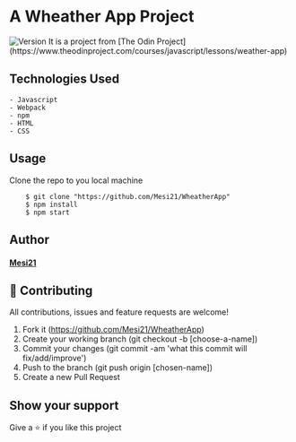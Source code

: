 # A Wheather App Project
<img alt="Version" src="https://img.shields.io/badge/version-1.0.0-blue.svg?cacheSeconds=2592000" />
It is a project from [The Odin Project](https://www.theodinproject.com/courses/javascript/lessons/weather-app) 

## Technologies Used
    - Javascript
    - Webpack
    - npm
    - HTML
    - CSS

## Usage

Clone the repo to you local machine
```
    $ git clone "https://github.com/Mesi21/WheatherApp" 
    $ npm install
    $ npm start
```

## Author

#### [Mesi21](https://github.com/Mesi21)

## 🤝 Contributing
All contributions, issues and feature requests are welcome!

1. Fork it (https://github.com/Mesi21/WheatherApp)
2. Create your working branch (git checkout -b [choose-a-name])
3. Commit your changes (git commit -am 'what this commit will fix/add/improve')
4. Push to the branch (git push origin [chosen-name])
5. Create a new Pull Request

## Show your support
Give a ⭐️ if you like this project

